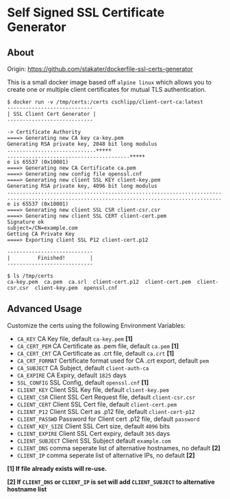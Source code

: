 Self Signed SSL Certificate Generator
=================================================

About
-----
Origin: https://github.com/stakater/dockerfile-ssl-certs-generator

This is a small docker image based off `alpine linux` which allows you to create one or multiple client certificates for mutual TLS authentication.

```
$ docker run -v /tmp/certs:/certs cschlipp/client-cert-ca:latest
----------------------------
| SSL Client Cert Generator |
----------------------------

-> Certificate Authority
====> Generating new CA key ca-key.pem
Generating RSA private key, 2048 bit long modulus
.............................+++++
........................................+++++
e is 65537 (0x10001)
====> Generating new CA Certificate ca.pem
====> Generating new config file openssl.cnf
====> Generating new client SSL KEY client-key.pem
Generating RSA private key, 4096 bit long modulus
............................................................................................................++++
.................................................................................................................++++
e is 65537 (0x10001)
====> Generating new client SSL CSR client-csr.csr
====> Generating new client SSL CERT client-cert.pem
Signature ok
subject=/CN=example.com
Getting CA Private Key
====> Exporting client SSL P12 client-cert.p12

----------------------------
|         Finished!        |
----------------------------

$ ls /tmp/certs 
ca-key.pem  ca.pem  ca.srl  client-cert.p12  client-cert.pem  client-csr.csr  client-key.pem  openssl.cnf

```

Advanced Usage
--------------

Customize the certs using the following Environment Variables:

* `CA_KEY` CA Key file, default `ca-key.pem` __[1]__
* `CA_CERT_PEM` CA Certificate as .pem file, default `ca.pem` __[1]__
* `CA_CERT_CRT` CA Certificate as .crt file, default `ca.crt` __[1]__ 
* `CA_CRT_FORMAT` Certificate format used for CA .crt export, default `pem`
* `CA_SUBJECT` CA Subject, default `client-auth-ca`
* `CA_EXPIRE` CA Expiry, default `1825` days
* `SSL_CONFIG` SSL Config, default `openssl.cnf` __[1]__
* `CLIENT_KEY` Client SSL Key file, default `client-key.pem`
* `CLIENT_CSR` Client SSL Cert Request file, default `client-csr.csr`
* `CLIENT_CERT` Client SSL Cert file, default `client-cert.pem`
* `CLIENT_P12` Client SSL Cert as .p12 file, default `client-cert-p12`
* `CLIENT_PASSWD` Password for Client cert .p12 file, default `password`
* `CLIENT_KEY_SIZE` Client SSL Cert size, default `4096` bits
* `CLIENT_EXPIRE` Client SSL Cert expiry, default `365` days
* `CLIENT_SUBJECT` Client SSL Subject default `example.com`
* `CLIENT_DNS` comma seperate list of alternative hostnames, no default __[2]__
* `CLIENT_IP` comma seperate list of alternative IPs, no default __[2]__

__[1] If file already exists will re-use.__

__[2] If `CLIENT_DNS` or `CLIENT_IP` is set will add `CLIENT_SUBJECT` to alternative hostname list__